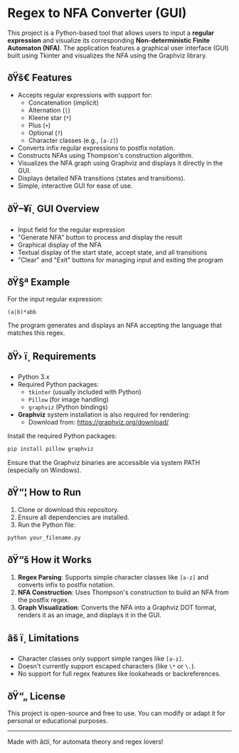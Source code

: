 # Regex to NFA Converter (GUI)

This project is a Python-based tool that allows users to input a **regular expression** and visualize its corresponding **Non-deterministic Finite Automaton (NFA)**. The application features a graphical user interface (GUI) built using Tkinter and visualizes the NFA using the Graphviz library.

## ðŸš€ Features

- Accepts regular expressions with support for:
  - Concatenation (implicit)
  - Alternation (`|`)
  - Kleene star (`*`)
  - Plus (`+`)
  - Optional (`?`)
  - Character classes (e.g., `[a-z]`)
- Converts infix regular expressions to postfix notation.
- Constructs NFAs using Thompson's construction algorithm.
- Visualizes the NFA graph using Graphviz and displays it directly in the GUI.
- Displays detailed NFA transitions (states and transitions).
- Simple, interactive GUI for ease of use.

## ðŸ–¥ï¸ GUI Overview

- Input field for the regular expression
- "Generate NFA" button to process and display the result
- Graphical display of the NFA
- Textual display of the start state, accept state, and all transitions
- "Clear" and "Exit" buttons for managing input and exiting the program

## ðŸ§ª Example

For the input regular expression:

```
(a|b)*abb
```

The program generates and displays an NFA accepting the language that matches this regex.

## ðŸ› ï¸ Requirements

- Python 3.x
- Required Python packages:
  - `tkinter` (usually included with Python)
  - `Pillow` (for image handling)
  - `graphviz` (Python bindings)
- **Graphviz** system installation is also required for rendering:
  - Download from: https://graphviz.org/download/

Install the required Python packages:

```bash
pip install pillow graphviz
```

Ensure that the Graphviz binaries are accessible via system PATH (especially on Windows).

## ðŸ“¦ How to Run

1. Clone or download this repository.
2. Ensure all dependencies are installed.
3. Run the Python file:

```bash
python your_filename.py
```

## ðŸ“š How it Works

1. **Regex Parsing**: Supports simple character classes like `[a-z]` and converts infix to postfix notation.
2. **NFA Construction**: Uses Thompson's construction to build an NFA from the postfix regex.
3. **Graph Visualization**: Converts the NFA into a Graphviz DOT format, renders it as an image, and displays it in the GUI.

## âš ï¸ Limitations

- Character classes only support simple ranges like `[a-z]`.
- Doesn't currently support escaped characters (like `\*` or `\.`).
- No support for full regex features like lookaheads or backreferences.

## ðŸ“„ License

This project is open-source and free to use. You can modify or adapt it for personal or educational purposes.

---

Made with â¤ï¸ for automata theory and regex lovers!
